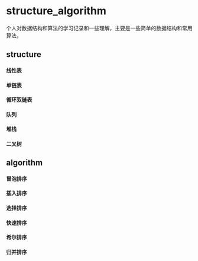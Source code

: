 # structure_algorithm
个人对数据结构和算法的学习记录和一些理解，主要是一些简单的数据结构和常用算法，


## structure

#### 线性表
#### 单链表
#### 循环双链表
#### 队列
#### 堆栈
#### 二叉树

## algorithm
#### 冒泡排序
#### 插入排序
#### 选择排序
#### 快速排序
#### 希尔排序
#### 归并排序
